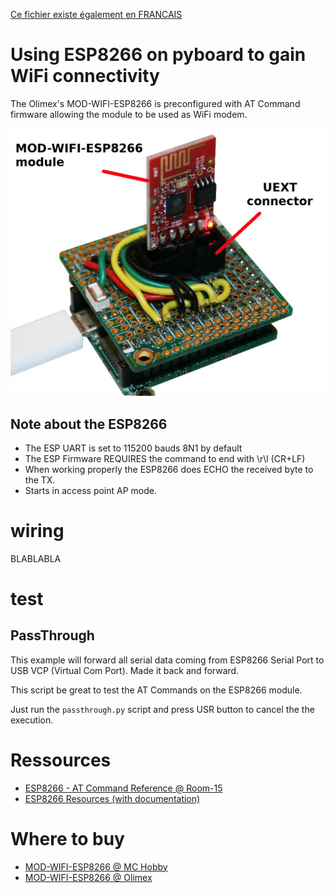 [Ce fichier existe également en FRANCAIS](readme.md)

# Using ESP8266 on pyboard to gain WiFi connectivity

The Olimex's MOD-WIFI-ESP8266 is preconfigured with AT Command firmware allowing the module to be used as WiFi modem.

![Plug MOD-WIFI-ESP8266 on a Pyboard](docs/_static/mod-wifi-esp8266-to-pyboard.jpg)

## Note about the ESP8266
* The ESP UART is set to 115200 bauds 8N1 by default
* The ESP Firmware REQUIRES the command to end with \r\l (CR+LF)
* When working properly the ESP8266 does ECHO the received byte to the TX.
* Starts in access point AP mode.

# wiring

BLABLABLA


# test

## PassThrough
This example will forward all serial data coming from ESP8266 Serial Port to USB VCP (Virtual Com Port). Made it back and forward.

This script be great to test the AT Commands on the ESP8266 module.

Just run the `passthrough.py` script and press USR button to cancel the the execution.

# Ressources
* [ESP8266 - AT Command Reference @ Room-15](https://room-15.github.io/blog/2015/03/26/esp8266-at-command-reference/)
* [ESP8266 Resources (with documentation)](https://www.espressif.com/en/products/hardware/esp8266ex/resources)

# Where to buy
* [MOD-WIFI-ESP8266 @ MC Hobby](https://shop.mchobby.be/product.php?id_product=666)
* [MOD-WIFI-ESP8266 @ Olimex](https://www.olimex.com/Products/IoT/ESP8266/MOD-WIFI-ESP8266/open-source-hardware)
